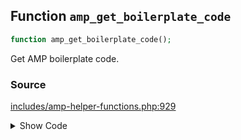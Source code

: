 ## Function `amp_get_boilerplate_code`

```php
function amp_get_boilerplate_code();
```

Get AMP boilerplate code.

### Source

[includes/amp-helper-functions.php:929](TODO)

<details>
<summary>Show Code</summary>

```php
<php ?>```

</details>

